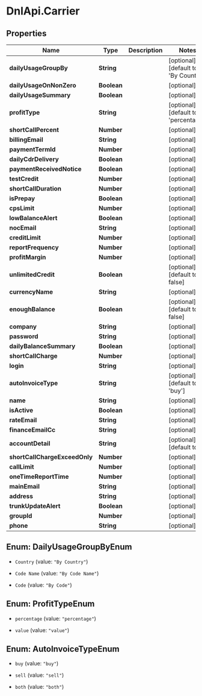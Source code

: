 # DnlApi.Carrier

## Properties
Name | Type | Description | Notes
------------ | ------------- | ------------- | -------------
**dailyUsageGroupBy** | **String** |  | [optional] [default to &#39;By Country&#39;]
**dailyUsageOnNonZero** | **Boolean** |  | [optional] 
**dailyUsageSummary** | **Boolean** |  | [optional] 
**profitType** | **String** |  | [optional] [default to &#39;percentage&#39;]
**shortCallPercent** | **Number** |  | [optional] 
**billingEmail** | **String** |  | [optional] 
**paymentTermId** | **Number** |  | [optional] 
**dailyCdrDelivery** | **Boolean** |  | [optional] 
**paymentReceivedNotice** | **Boolean** |  | [optional] 
**testCredit** | **Number** |  | [optional] 
**shortCallDuration** | **Number** |  | [optional] 
**isPrepay** | **Boolean** |  | [optional] 
**cpsLimit** | **Number** |  | [optional] 
**lowBalanceAlert** | **Boolean** |  | [optional] 
**nocEmail** | **String** |  | [optional] 
**creditLimit** | **Number** |  | [optional] 
**reportFrequency** | **Number** |  | [optional] 
**profitMargin** | **Number** |  | [optional] 
**unlimitedCredit** | **Boolean** |  | [optional] [default to false]
**currencyName** | **String** |  | [optional] 
**enoughBalance** | **Boolean** |  | [optional] [default to false]
**company** | **String** |  | [optional] 
**password** | **String** |  | [optional] 
**dailyBalanceSummary** | **Boolean** |  | [optional] 
**shortCallCharge** | **Number** |  | [optional] 
**login** | **String** |  | [optional] 
**autoInvoiceType** | **String** |  | [optional] [default to &#39;buy&#39;]
**name** | **String** |  | [optional] 
**isActive** | **Boolean** |  | [optional] 
**rateEmail** | **String** |  | [optional] 
**financeEmailCc** | **String** |  | [optional] 
**accountDetail** | **String** |  | [optional] [default to &#39;&#39;]
**shortCallChargeExceedOnly** | **Number** |  | [optional] 
**callLimit** | **Number** |  | [optional] 
**oneTimeReportTime** | **Number** |  | [optional] 
**mainEmail** | **String** |  | [optional] 
**address** | **String** |  | [optional] 
**trunkUpdateAlert** | **Boolean** |  | [optional] 
**groupId** | **Number** |  | [optional] 
**phone** | **String** |  | [optional] 


<a name="DailyUsageGroupByEnum"></a>
## Enum: DailyUsageGroupByEnum


* `Country` (value: `"By Country"`)

* `Code Name` (value: `"By Code Name"`)

* `Code` (value: `"By Code"`)




<a name="ProfitTypeEnum"></a>
## Enum: ProfitTypeEnum


* `percentage` (value: `"percentage"`)

* `value` (value: `"value"`)




<a name="AutoInvoiceTypeEnum"></a>
## Enum: AutoInvoiceTypeEnum


* `buy` (value: `"buy"`)

* `sell` (value: `"sell"`)

* `both` (value: `"both"`)




